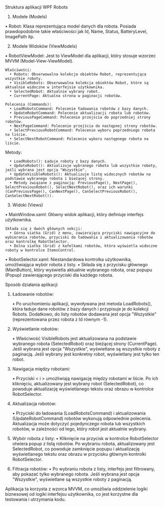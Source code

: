 Struktura aplikacji WPF Robots
1.	Modele (Models)

  •	Robot: Klasa reprezentująca model danych dla robota. Posiada prawdopodobnie takie właściwości jak Id, Name, Status, BatteryLevel, ImagePath itp.

2.	Modele Widoków (ViewModels)

  •	RobotViewModel: Jest to ViewModel dla aplikacji, który stosuje wzorzec MVVM (Model-View-ViewModel).

    Właściwości:
      •	Robots: Obserwowalna kolekcja obiektów Robot, reprezentująca wszystkie roboty.
      •	VisibleRobots: Obserwowalna kolekcja obiektów Robot, które są aktualnie widoczne w interfejsie użytkownika.
      •	SelectedRobot: Aktualnie wybrany robot.
      •	CurrentPage: Aktualna strona w paginacji robotów.

    Polecenia (Commands):
      •	LoadRobotsCommand: Polecenie ładowania robotów z bazy danych.
      •	UpdateRobotCommand: Polecenie aktualizacji robota lub robotów.
      •	PreviousPageCommand: Polecenie przejścia do poprzedniej strony robotów.
      •	NextPageCommand: Polecenie przejścia do następnej strony robotów.
      •	SelectPreviousRobotCommand: Polecenie wyboru poprzedniego robota na liście.
      •	SelectNextRobotCommand: Polecenie wyboru następnego robota na liście.

  Metody:
  
      •	LoadRobots(): Ładuje roboty z bazy danych.
      •	UpdateRobot(): Aktualizuje wybranego robota lub wszystkie roboty, jeśli wybrana jest opcja "Wszystkie".
      •	UpdateVisibleRobots(): Aktualizuje listę widocznych robotów na podstawie wybranego robota i bieżącej strony.
      •	Metody związane z paginacją: PreviousPage(), NextPage(), SelectPreviousRobot(), SelectNextRobot(), oraz ich warunki (CanPreviousPage(), CanNextPage(), CanSelectPreviousRobot(), CanSelectNextRobot()).

3.	Widoki (Views)

  •	MainWindow.xaml: Główny widok aplikacji, który definiuje interfejs użytkownika.
   
    Składa się z dwóch głównych sekcji:
      •	Górna siatka (Grid) z menu, zawierająca przyciski nawigacyjne do wybierania robotów, przyciski do ładowania i aktualizowania robotów oraz kontrolkę RobotSelector.
      •	Dolna siatka (Grid) z kafelkami robotów, która wyświetla widoczne roboty w kontrolce ItemsControl.

  •	RobotSelector.xaml: Niestandardowa kontrolka użytkownika, umożliwiająca wybór robota z listy. 
      •	Składa się z przycisku głównego (MainButton), który wyświetla aktualnie wybranego robota, oraz popupu (Popup) zawierającego przyciski dla każdego robota.

Sposób działania aplikacji

1.	Ładowanie robotów:

    •	Po uruchomieniu aplikacji, wywoływana jest metoda LoadRobots(), która ładuje dane robotów z bazy danych i przypisuje je do kolekcji Robots. Dodatkowo,
  	  do listy robotów dodawana jest opcja "Wszystkie" (reprezentowana przez robota z Id 
      równym -1).

3.	Wyświetlanie robotów:

    •	Właściwość VisibleRobots jest aktualizowana na podstawie wybranego robota (SelectedRobot) oraz bieżącej strony (CurrentPage). Jeśli wybrana jest opcja "Wszystkie",
  	  wyświetlane są wszystkie roboty z paginacją. Jeśli wybrany jest konkretny robot, wyświetlany jest tylko ten robot.

5.	Nawigacja między robotami:

    •	Przyciski < i > umożliwiają nawigację między robotami w liście. Po ich kliknięciu, aktualizowany jest wybrany robot (SelectedRobot), co powoduje aktualizację wyświetlanego
  	  tekstu oraz obrazu w kontrolce RobotSelector.


7.	Aktualizacja robotów:
   
    •	Przyciski do ładowania (LoadRobotsCommand) i aktualizowania (UpdateRobotCommand) robotów wykonują odpowiednie polecenia. Aktualizacja może dotyczyć pojedynczego robota
  	  lub wszystkich robotów, w zależności od tego, który robot jest aktualnie wybrany.

9.	Wybór robota z listy:
•	Kliknięcie na przycisk w kontrolce RobotSelector otwiera popup z listą robotów. Po wybraniu robota, aktualizowany jest SelectedRobot, co powoduje zamknięcie popupu i aktualizację
  wyświetlanego tekstu oraz obrazu w przycisku głównym kontrolki RobotSelector.

11.	Filtracja robotów:
•	Po wybraniu robota z listy, interfejs jest filtrowany, aby pokazać tylko wybranego robota. Jeśli wybrana jest opcja "Wszystkie", wyświetlane są wszystkie roboty z paginacją.

Aplikacja ta korzysta z wzorca MVVM, co umożliwia oddzielenie logiki biznesowej od logiki interfejsu użytkownika, co jest korzystne dla testowania i utrzymania kodu.
